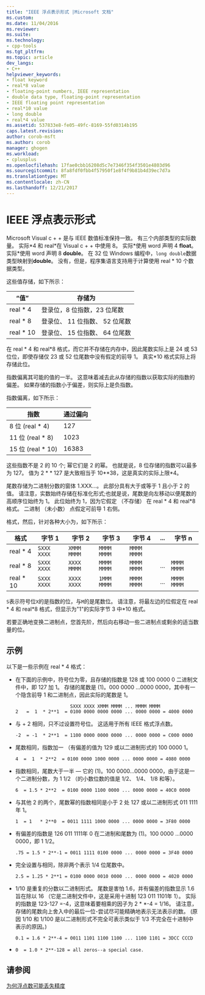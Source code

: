 ```yaml
---
title: "IEEE 浮点表示形式 |Microsoft 文档"
ms.custom: 
ms.date: 11/04/2016
ms.reviewer: 
ms.suite: 
ms.technology:
- cpp-tools
ms.tgt_pltfrm: 
ms.topic: article
dev_langs:
- C++
helpviewer_keywords:
- float keyword
- real*8 value
- floating-point numbers, IEEE representation
- double data type, floating-point representation
- IEEE floating point representation
- real*10 value
- long double
- real*4 value
ms.assetid: 537833e8-fe05-49fc-8169-55fd0314b195
caps.latest.revision: 
author: corob-msft
ms.author: corob
manager: ghogen
ms.workload:
- cplusplus
ms.openlocfilehash: 17fae0cbb16208d5c7e7346f354f3501e4803d96
ms.sourcegitcommit: 8fa8fdf0fbb4f57950f1e8f4f9b81b4d39ec7d7a
ms.translationtype: MT
ms.contentlocale: zh-CN
ms.lasthandoff: 12/21/2017
---
```

# <a name="ieee-floating-point-representation"></a>IEEE 浮点表示形式
Microsoft Visual c + + 是与 IEEE 数值标准保持一致。 有三个内部类型的实际数量。 实际\*4 和 real\*在 Visual c + + 中使用 8。 实际\*使用 word 声明 4 **float**。 实际\*使用 word 声明 8 **double**。 在 32 位 Windows 编程中，`long double`数据类型映射到**double**。 没有，但是，程序集语言支持用于计算使用 real * 10 个数据类型。  
  
 这些值存储，如下所示：  
  
|“值”|存储为|  
|-----------|---------------|  
|real * 4|登录位，8 位指数，23 位尾数|  
|real * 8|登录位、 11 位指数、 52 位尾数|  
|real * 10|登录位、 15 位指数、 64 位尾数|  
  
 在 real * 4 和 real\*8 格式，而它并不存储在内存中，因此尾数实际上是 24 或 53 位位，即使存储仅 23 或 52 位尾数中没有假定的前导 1。 真实\*10 格式实际上将存储此位。  
  
 指数偏离其可能的值的一半。 这意味着减去此从存储的指数以获取实际的指数的偏差。 如果存储的指数小于偏差，则实际上是负指数。  
  
 指数偏离，如下所示：  
  
|指数|通过偏向|  
|--------------|---------------|  
|8 位 (real * 4)|127|  
|11 位 (real * 8)|1023|  
|15 位 (real * 10)|16383|  
  
 这些指数不是 2 的 10 个; 幂它们是 2 的幂。 也就是说，8 位存储的指数可以最多为 127。 值为 2 * * 127 是大致相当于 10\*\*38，这是真实的实际上限\*4。  
  
 尾数存储为二进制分数的窗体 1.XXX...。 此部分具有大于或等于 1 且小于 2 的值。 请注意，实数始终存储在标准化形式;也就是说，尾数是向左移动以便尾数的高顺序位始终为 1。 此位始终为 1，因为它假定 （不存储） 在 real * 4 和 real\*8 格式。 二进制 （未小数） 点假定可前导 1 右侧。  
  
 格式，然后，针对各种大小为，如下所示：  
  
|格式|字节 1|字节 2|字节 3|字节 4|...|字节 n|  
|------------|------------|------------|------------|------------|---------|------------|  
|real * 4|`SXXX XXXX`|`XMMM MMMM`|`MMMM MMMM`|`MMMM MMMM`|||  
|real * 8|`SXXX XXXX`|`XXXX MMMM`|`MMMM MMMM`|`MMMM MMMM`|...|`MMMM MMMM`|  
|real * 10|`SXXX XXXX`|`XXXX XXXX`|`1MMM MMMM`|`MMMM MMMM`|...|`MMMM MMMM`|  
  
 `S`表示符号位`X`的是指数的位，与`M`的是尾数位。 请注意，将最左边的位假定在 real * 4 和 real\*8 格式，但显示为"1"的实际字节 3 中\*10 格式。  
  
 若要正确地变换二进制点，您首先阶，然后向右移动一些二进制点或剩余的适当数量的位。  
  
## <a name="examples"></a>示例  
 以下是一些示例在 real * 4 格式：  
  
-   在下面的示例中，符号位为零，且存储的指数是 128 或 100 0000 0 二进制文件中，即 127 加 1。 存储的尾数是 (1)。000 0000 ...0000 0000，其中有一个隐含前导 1 和二进制点，因此实际的尾数是 1。  
  
    ```  
                        SXXX XXXX XMMM MMMM ... MMMM MMMM  
    2   =  1  * 2**1  = 0100 0000 0000 0000 ... 0000 0000 = 4000 0000  
    ```  
  
-   与 + 2 相同，只不过设置符号位。 这适用于所有 IEEE 格式浮点数。  
  
    ```  
    -2  = -1  * 2**1  = 1100 0000 0000 0000 ... 0000 0000 = C000 0000  
    ```  
  
-   尾数相同，指数加一 （有偏差的值为 129 或以二进制形式的 100 0000 1。  
  
    ```  
    4  =  1  * 2**2  = 0100 0000 1000 0000 ... 0000 0000 = 4080 0000  
    ```  
  
-   指数相同，尾数大于一半 — 它的 (1)。100 0000...0000 0000，由于这是一个二进制分数，为 1 1/2 （的小数位数的值是 1/2、 1/4、 1/8 和等）。  
  
    ```  
    6  = 1.5 * 2**2  = 0100 0000 1100 0000 ... 0000 0000 = 40C0 0000  
    ```  
  
-   与其他 2 的两个，尾数幂的指数相同是小于 2 处 127 或以二进制形式 011 1111年 1。  
  
    ```  
    1  = 1   * 2**0  = 0011 1111 1000 0000 ... 0000 0000 = 3F80 0000  
    ```  
  
-   有偏差的指数是 126 011 1111年 0 在二进制和尾数为 (1)。100 0000 ...0000 0000，即 1 1/2。  
  
    ```  
    .75 = 1.5 * 2**-1 = 0011 1111 0100 0000 ... 0000 0000 = 3F40 0000  
    ```  
  
-   完全设置与相同，除非两个表示 1/4 位尾数中。  
  
    ```  
    2.5 = 1.25 * 2**1 = 0100 0000 0010 0000 ... 0000 0000 = 4020 0000  
    ```  
  
-   1/10 是重复的分数以二进制形式。 尾数是害怕 1.6，并有偏差的指数显示 1.6 旨在除以 16 （它是二进制文件中，这是采用十进制 123 011 1101年 1）。 实际的指数是 123-127 =-4，这意味着要相乘的因子为 2 * *-4 = 1/16。 请注意，存储的尾数向上舍入中的最后一位-尝试尽可能精确地表示无法表示的数。 (原因 1/10 和 1/100 是以二进制形式不完全可表示类似于 1/3 不完全在十进制中表示的原因。)  
  
    ```  
    0.1 = 1.6 * 2**-4 = 0011 1101 1100 1100 ... 1100 1101 = 3DCC CCCD  
    ```  
  
-   `0  = 1.0 * 2**-128 = all zeros--a special case.`  
  
## <a name="see-also"></a>请参阅  
 [为何浮点数可能丢失精度](../../build/reference/why-floating-point-numbers-may-lose-precision.md)